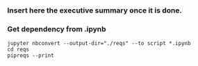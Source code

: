 ### Insert here the executive summary once it is done.


### Get dependency from .ipynb
```
jupyter nbconvert --output-dir="./reqs" --to script *.ipynb
cd reqs
pipreqs --print
```
